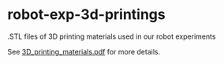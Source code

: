 # robot-exp-3d-printings
.STL files of 3D printing materials used in our robot experiments

See [3D_printing_materials.pdf](3D_printing_materials.pdf) for more details.
